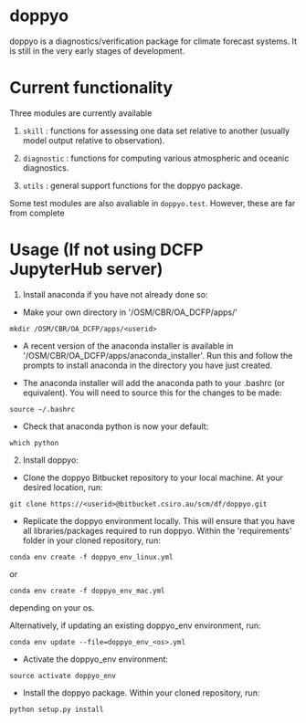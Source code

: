 doppyo
========

doppyo is a diagnostics/verification package for climate forecast systems. It is still in the very early stages of development.

Current functionality
======================

Three modules are currently available

1. ``skill`` : functions for assessing one data set relative to another (usually model output relative to observation).

2. ``diagnostic`` : functions for computing various atmospheric and oceanic diagnostics.

3. ``utils`` : general support functions for the doppyo package. 

Some test modules are also avaliable in ``doppyo.test``. However, these are far from complete 

Usage (If not using DCFP JupyterHub server)
===========================================

1. Install anaconda if you have not already done so:

* Make your own directory in '/OSM/CBR/OA\_DCFP/apps/'

``mkdir /OSM/CBR/OA_DCFP/apps/<userid>``

* A recent version of the anaconda installer is available in '/OSM/CBR/OA\_DCFP/apps/anaconda\_installer'. Run this and follow the prompts to install anaconda in the directory you have just created.

* The anaconda installer will add the anaconda path to your .bashrc (or equivalent). You will need to source this for the changes to be made:

``source ~/.bashrc``

* Check that anaconda python is now your default:

``which python``

2. Install doppyo:

* Clone the doppyo Bitbucket repository to your local machine. At your desired location, run:

``git clone https://<userid>@bitbucket.csiro.au/scm/df/doppyo.git``

* Replicate the doppyo environment locally. This will ensure that you have all libraries/packages required to run doppyo. Within the 'requirements' folder in your cloned repository, run:  
  
``conda env create -f doppyo_env_linux.yml``  
  
or  
  
``conda env create -f doppyo_env_mac.yml``  
  
depending on your os.  
  
Alternatively, if updating an existing doppyo\_env environment, run:  

``conda env update --file=doppyo_env_<os>.yml``

* Activate the doppyo\_env environment:

``source activate doppyo_env``

* Install the doppyo package. Within your cloned repository, run:

``python setup.py install``

